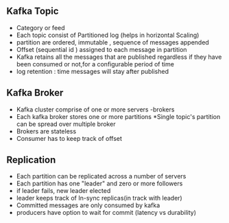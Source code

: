 ## Kafka Topic ##

* Category or feed
* Each topic consist of Partitioned log (helps in horizontal Scaling)
* partition are ordered, immutable , sequence of messages appended
* Offset (sequential id ) assigned to each message in partition
* Kafka retains all the messages that are published regardless if they have been consumed or not,for a configurable period of time
* log retention : time messages will stay after published


## Kafka Broker ##

* Kafka cluster comprise of one or more servers -brokers
* Each kafka broker stores one or more partitions
*Single topic's partition can be spread over multiple broker
* Brokers are stateless
* Consumer has to keep track of offset


## Replication ##

* Each partition can be replicated across a number of servers
* Each partition has one "leader" and zero or more followers
* if leader fails, new leader elected
* leader keeps track of In-sync replicas(in track with leader)
* Committed messages are only consumed by kafka
* producers have option to wait for commit (latency vs durability)  

 
